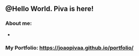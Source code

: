 ## @Hello World. Piva is here!

### About me:
- 

### My Portfolio: <a href="https://joaopivaa.github.io/portfolio/">https://joaopivaa.github.io/portfolio/</a>


<!--
**joaopivaa/joaopivaa** is a ✨ _special_ ✨ repository because its `README.md` (this file) appears on your GitHub profile.

Here are some ideas to get you started:

- 🔭 I’m currently working on ...
- 🌱 I’m currently learning ...
- 👯 I’m looking to collaborate on ...
- 🤔 I’m looking for help with ...
- 💬 Ask me about ...
- 📫 How to reach me: ...
- 😄 Pronouns: ...
- ⚡ Fun fact: ...
-->
